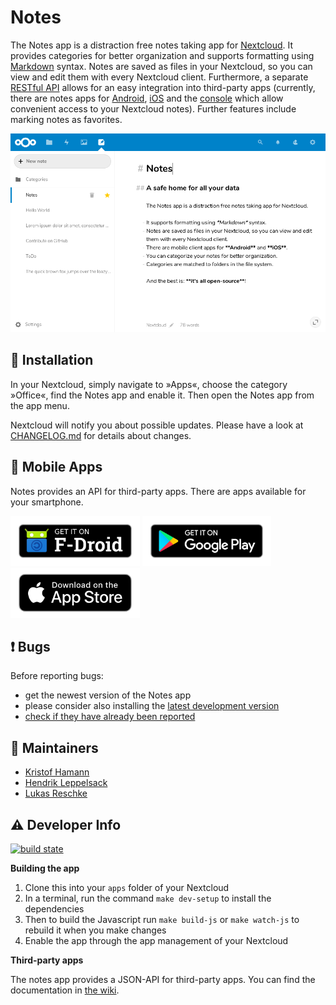 # Notes

<!-- The following paragraph should be kept synchronized with the description in appinfo/info.xml -->
The Notes app is a distraction free notes taking app for [Nextcloud](https://www.nextcloud.com/). It provides categories for better organization and supports formatting using [Markdown](https://en.wikipedia.org/wiki/Markdown) syntax. Notes are saved as files in your Nextcloud, so you can view and edit them with every Nextcloud client. Furthermore, a separate [RESTful API](https://github.com/nextcloud/notes/wiki/API-0.2) allows for an easy integration into third-party apps (currently, there are notes apps for [Android](https://github.com/stefan-niedermann/nextcloud-notes), [iOS](https://github.com/owncloud/notes-iOS-App) and the [console](https://git.danielmoch.com/nncli/about) which allow convenient access to your Nextcloud notes). Further features include marking notes as favorites.

![Screenshot of Nextcloud Notes](https://raw.githubusercontent.com/nextcloud/screenshots/master/apps/Notes/notes.png)


## :rocket: Installation
In your Nextcloud, simply navigate to »Apps«, choose the category »Office«, find the Notes app and enable it. Then open the Notes app from the app menu.

Nextcloud will notify you about possible updates. Please have a look at [CHANGELOG.md](CHANGELOG.md) for details about changes.


## :iphone: Mobile Apps
Notes provides an API for third-party apps. There are apps available for your smartphone.

[<img src="img/badges/fdroid.png" alt="Get it on F-Droid" height="80">](https://f-droid.org/repository/browse/?fdid=it.niedermann.owncloud.notes)
[<img src="img/badges/play.png" alt="Get it on Play Store" height="80">](https://play.google.com/store/apps/details?id=it.niedermann.owncloud.notes)
[<img src="img/badges/app-store.png" alt="Download on the App Store" height="80">](https://apps.apple.com/app/cloudnotes-owncloud-notes/id813973264)


## :exclamation: Bugs
Before reporting bugs:

* get the newest version of the Notes app
* please consider also installing the [latest development version](https://github.com/nextcloud/notes/archive/master.zip)
* [check if they have already been reported](https://github.com/nextcloud/notes/issues)


## :busts_in_silhouette: Maintainers
- [Kristof Hamann](https://github.com/korelstar)
- [Hendrik Leppelsack](https://github.com/Henni)
- [Lukas Reschke](https://github.com/LukasReschke)


## :warning: Developer Info

[![build state](https://travis-ci.org/nextcloud/notes.png)](https://travis-ci.org/nextcloud/notes)

**Building the app**

1. Clone this into your `apps` folder of your Nextcloud
2. In a terminal, run the command `make dev-setup` to install the dependencies
3. Then to build the Javascript run `make build-js` or `make watch-js` to
   rebuild it when you make changes
4. Enable the app through the app management of your Nextcloud


**Third-party apps**

The notes app provides a JSON-API for third-party apps. You can find the documentation in [the wiki](https://github.com/nextcloud/notes/wiki).

